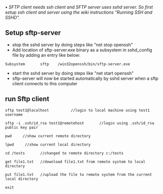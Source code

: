 
• _SFTP client needs ssh client and SFTP server uses sshd server. So first setup ssh client and server using the wiki instructions "Running SSH and SSHD"._


## Setup sftp-server
* stop the sshd server by doing steps like "net stop openssh"
* Add location of sftp-server.exe binary as a subsystem in sshd_config file by adding an entry like below:

 `Subsystem       sftp    /win32openssh/bin/sftp-server.exe`

* start the sshd server by doing steps like "net start openssh"
* sftp-server will now be started automatically by sshd server when a sftp client connects to this computer

## run Sftp client
`sftp test1@localhost          //login to local machine using test1 username`

`sftp -i .ssh/id_rsa test1@remotehost       //login using .ssh/id_rsa public key pair`

`pwd     //show current remote directory`

`lpwd     //show current local directory`

`cd /tests       //changed to remote directory c:/tests`

`get file1.txt   //download file1.txt from remote system to local directory`

`put file1.txt   //upload the file to remote system from the current local directory`

`exit`

